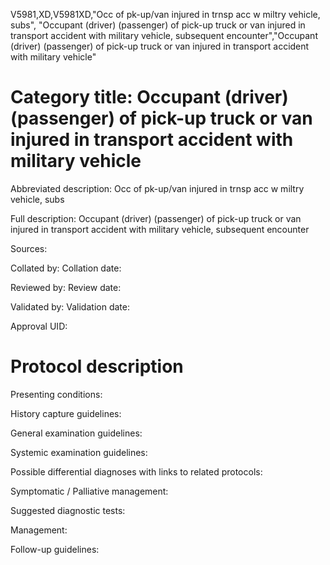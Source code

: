 V5981,XD,V5981XD,"Occ of pk-up/van injured in trnsp acc w miltry vehicle, subs", "Occupant (driver) (passenger) of pick-up truck or van injured in transport accident with military vehicle, subsequent encounter","Occupant (driver) (passenger) of pick-up truck or van injured in transport accident with military vehicle"
# Category title: Occupant (driver) (passenger) of pick-up truck or van injured in transport accident with military vehicle

Abbreviated description: Occ of pk-up/van injured in trnsp acc w miltry vehicle, subs

Full description: Occupant (driver) (passenger) of pick-up truck or van injured in transport accident with military vehicle, subsequent encounter

Sources:

Collated by:
Collation date:

Reviewed by:
Review date:

Validated by:
Validation date:

Approval UID:

# Protocol description

Presenting conditions:

History capture guidelines:

General examination guidelines:

Systemic examination guidelines:

Possible differential diagnoses with links to related protocols:

Symptomatic / Palliative management:

Suggested diagnostic tests:

Management:

Follow-up guidelines:
